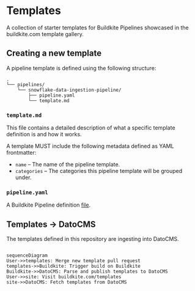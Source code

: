 # Templates

A collection of starter templates for Buildkite Pipelines showcased in the buildkite.com template gallery.

## Creating a new template

A pipeline template is defined using the following structure:

```
.
└── pipelines/
    └── snowflake-data-ingestion-pipeline/
        ├── pipeline.yaml
        └── template.md
```

### `template.md`

This file contains a detailed description of what a specific template definition is and how it works.

A template MUST include the following metadata defined as YAML frontmatter:

- `name` – The name of the pipeline template.
- `categories` – The categories this pipeline template will be grouped under.

### `pipeline.yaml`

A Buildkite Pipeline definition [file](https://buildkite.com/docs/pipelines/defining-steps).

## Templates -> DatoCMS

The templates defined in this repository are ingesting into DatoCMS.

```mermaid

sequenceDiagram
User->>templates: Merge new template pull request
templates->>Buildkite: Trigger build on Buildkite
Buildkite->>DatoCMS: Parse and publish templates to DatoCMS
User->>site: Visit buildkite.com/templates
site->>DatoCMS: Fetch templates from DatoCMS
```

